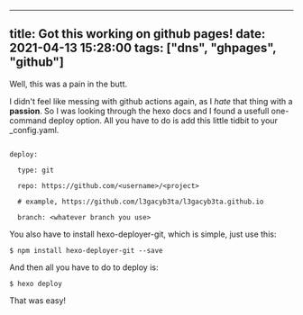 
---
title: Got this working on github pages!
date: 2021-04-13 15:28:00
tags: ["dns", "ghpages", "github"]
---



Well, this was a pain in the butt.  

I didn't feel like messing with github actions again, as I _hate_ that thing with a **passion**. So I was looking through the hexo docs and I found a usefull one-command deploy option. All you have to do is add this little tidbit to your _config.yaml.  

```

deploy:

  type: git

  repo: https://github.com/<username>/<project>

  # example, https://github.com/l3gacyb3ta/l3gacyb3ta.github.io

  branch: <whatever branch you use>

```  

You also have to install hexo-deployer-git, which is simple, just use this:  

```$ npm install hexo-deployer-git --save```  

  

And then all you have to do to deploy is:  

```$ hexo deploy```

  

That was easy!  